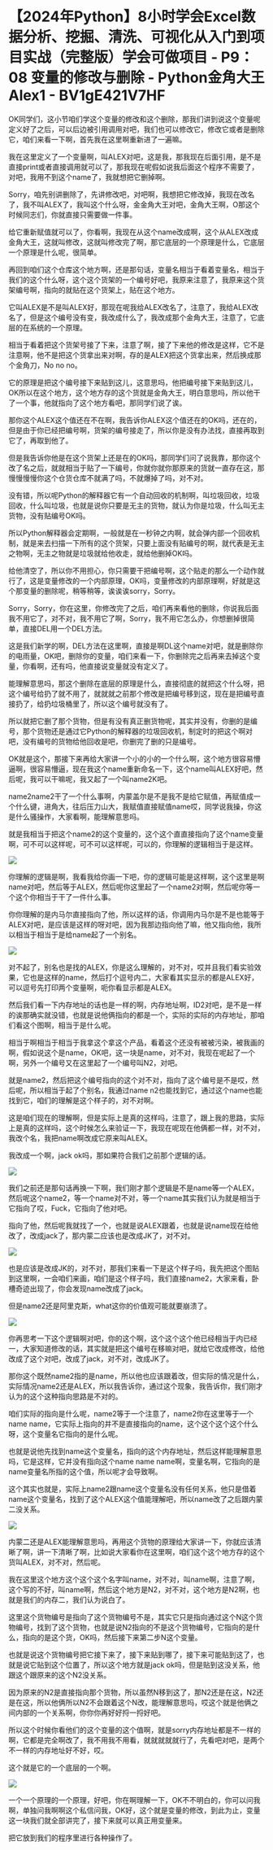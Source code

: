 # 【2024年Python】8小时学会Excel数据分析、挖掘、清洗、可视化从入门到项目实战（完整版）学会可做项目 - P9：08 变量的修改与删除 - Python金角大王Alex1 - BV1gE421V7HF

OK同学们，这小节咱们学这个变量的修改和这个删除，那我们讲到说这个变量呢定义好了之后，可以后边被引用调用对吧，我们也可以修改它，修改它或者是删除它，咱们来看一下啊，首先我在这里啊重新进了一遍嘛。

我在这里定义了一个变量啊，叫ALEX对吧，这是我，那我现在后面引用，是不是直接print或者直接调用就可以了，那我现在呢假如说我后面这个程序不需要了，对吧，我用不到这个name了，我就想把它删掉啊。

Sorry，咱先别讲删除了，先讲修改吧，对吧啊，我想把它修改掉，我现在改名了，我不叫ALEX了，我叫这个什么呀，金金角大王对吧，金角大王啊，O那这个时候同志们，你就直接只需要做一件事。

给它重新赋值就可以了，你看啊，我现在从这个name改成啊，这个从ALEX改成金角大王，这就叫修改，这就叫修改完了啊，那它底层的一个原理是什么，它底层一个原理是什么呢，很简单。

再回到咱们这个仓库这个地方啊，还是那句话，变量名相当于看着变量名，相当于我们的这个什么呀，这个这个货架的一个编号好吧，我原来注意了，我原来这个货架编号啊，指向的就贴在这个货架上，贴在这个地方。

它叫ALEX是不是叫ALEX好，那现在呢我给ALEX改名了，注意了，我给ALEX改名了，但是这个编号没有变，我改成什么了，我改成那个金角大王，注意了，它底层的在系统的一个原理。

相当于看着把这个货架号接了下来，注意了啊，接了下来他的修改是这样，它不是注意啊，他不是把这个货拿出来对啊，存的是ALEX把这个货拿出来，然后换成那个金角刀，No no no。

它的原理是把这个编号接下来贴到这儿，这意思吗，他把编号接下来贴到这儿，OK所以在这个地方，这个地方存的这个货就是金角大王，明白意思吗，所以他干了一个事，他就指向了这个地方看吧，那同学们说了诶。

那你这个ALEX这个值还在不在啊，我告诉你ALEX这个值还在的OK吗，还在的，但是由于你已经把编号啊，货架的编号接走了，所以你是没有办法找，直接再取到它了，再取到他了。

但是我告诉你他是在这个货架上还是在的OK吗，那同学们问了说我靠，那你这个改了名之后，就就相当于贴了一下编号，你就你就你那原来的货就一直存在这，那慢慢慢慢你这个仓货仓库不就满了吗，不就爆掉了吗，对不对。

没有错，所以呢Python的解释器它有一个自动回收的机制啊，叫垃圾回收，垃圾回收，什么叫垃圾，也就是说你只要是无主的货物，就认为你是垃圾，什么叫无主货物，没有贴编号OK吗。

所以Python解释器会定期啊，一般就是在一秒钟之内啊，就会弹内部一个回收机制，就是来去扫描一下所有的这个货架，只要上面没有贴编号的啊，就代表是无主之物啊，无主之物就是垃圾就给他收走，就给他删掉OK吗。

给他清空了，所以你不用担心，你只需要干把编号啊，这个贴走的那么一个动作就行了，这是变量修改的一个内部原理，OK吗，变量修改的内部原理啊，好就是这个那变量的删除呢，稍等稍等，诶诶诶sorry，Sorry。

Sorry，Sorry，你在这里，你修改完了之后，咱们再来看他的删除，你说我后面我不用它了，对不对，我不用它了啊，Sorry，我不用它怎么办，你想删掉很简单，直接DEL用一个DEL方法。

这是我们新学的啊，DEL方法在这里啊，直接是啊DL这个name对吧，就是删除你的电雨量，OK吧，删除你的变量，咱们来看一下，你删除完之后再来去掉这个变量，你看啊，还有吗，他直接说变量就没有定义了。

能理解意思吗，那这个删除在底层的原理是什么，直接彻底的就把这个什么呀，把这个编号给扔了就不用了，就就就之前那个修改是把编号移到这，现在是把编号直接扔了，给扔垃圾桶里了，所以这个编号就没有了。

所以就把它删了那个货物，但是有没有真正删货物呢，其实并没有，你删的是编号，那个货物还是通过它Python的解释器的垃圾回收机，制定时的把这个啊对吧，没有编号的货物给他回收是吧，你删完了删的只是编号。

OK就是这个，那接下来再给大家讲一个小的小的一个什么啊，这个地方很容易懵逼啊，很容易懵逼，现在我这个name重新命名一下，这个name叫ALEX好吧，然后呢，我可以干嘛呢，我又起了一个叫name2K吧。

name2name2干了一个什么事啊，内蒙盖尔是不是我不是给它赋值，再赋值成一个什么键，进角大，往后压力山大，我赋值直接赋值name哎，同学说我操，你这是什么骚操作，大家看啊，能理解意思吗。

就是我相当于把这个name2的这个变量的，这个这个直直接指向了这个name变量啊，可不可以这样呢，可不可以这样呢，可以的，你理解的逻辑相当于是这样。



![](img/d29fc18d02d0571b8de44974b01b557b_1.png)

你理解的逻辑是啊，我看我给你画一下吧，你的逻辑可能是这样啊，这个这里是啊name对吧，然后等于ALEX，然后呢你这里起了一个name2对啊，然后呢你等一个这个你相当于干了一件什么事。

你你理解的是内马尔直接指向了他，所以这样的话，你调用内马尔是不是也能等于ALEX对吧，是应该是这样的呀对吧，因为我那边指向他了嘛，他又指向他，我所以相当于相当于是给name起了一个别名。



![](img/d29fc18d02d0571b8de44974b01b557b_3.png)

对不起了，别名也是找的ALEX，你是这么理解的，对不对，哎并且我们看实验效果，它也是这样的name，然后打个逗号内二，大家看其实显示的都是ALEX好，可以逗号先打印两个变量啊，呃你看显示都是ALEX。

然后我们看一下内存地址的话也是一样的啊，内存地址啊，ID2对吧，是不是一样的诶那确实就没错，也就是说他俩指向的都是一个，实际的实际的内存地址，那咱们看这个图啊，相当于是什么呢。

相当于啊相当于相当于我拿这个拿这个产品，看着这个还没有被被污染，被我画的啊，假如说这个是name，OK吧，这一块是name，对不对，我现在呢起了一个啊，另外一个编号又在这里起了一个编号叫N2，对吧。

就是name2，然后把这个编号指向的这个对不对，指向了这个编号是不是哎，然后呢，所以相当于起了个别名，我通过name n2也能找到它，通过这个name也能找到它，咱们的理解是这个样子的，对不对啊。

这是咱们现在的理解啊，但是实际上是真的这样吗，注意了，跟上我的思路，实际上是真的这样吗，这个时候怎么来验证一下，我现在呢现在他俩都一样，对不对，我改个名，我把name啊改成它原来叫ALEX。

我改成一个啊，jack ok吗，那如果符合我们之前那个逻辑的话。

![](img/d29fc18d02d0571b8de44974b01b557b_5.png)

我们之前还是那句话再换一下啊，我们刚才那个逻辑是不是name等一个ALEX，然后呢这个name2，等一个name对不对，等一个name其实我们认为就是相当于它指向了哎，Fuck，它指向了他对吧。

指向了他，然后呢我就找了一个，也就是说ALEX跟着，也就是说name现在给他改了，改成jack了，那内蒙二应该也是改成JK了，对不对。



![](img/d29fc18d02d0571b8de44974b01b557b_7.png)

也是应该是改成JK的，对不对，那我们来看一下是这个样子吗，我先把这个图贴到这里啊，一会咱们来画，咱们是这个样子吗，我们直接name2，大家来看，卧槽奇迹出现了，你会发现name改成了jack。

但是name2还是阿里克斯，what这你的价值观可能就要崩溃了。

![](img/d29fc18d02d0571b8de44974b01b557b_9.png)

你再思考一下这个逻辑啊对吧，你的这个啊，这个这个这个他已经相当于内已经一，大家知道修改的话，其实就是把这个编号在移嘛对吧，就给它改成修改，给他改成了这个对吧，改成了jack，对不对，改成JK了。

那你这个既然name2指的是name，所以他也应该跟着改，但实际的情况是什么，实际情况name2还是ALEX，所以我告诉你，通过这个现象，我告诉你，我们刚才认为的这个这种指向思路是不对的。

咱们实际的指向是什么呢，name2等于一个注意了，name2你在这里等于一个name name，它实际上指向的并不是直接指向的name，这个这个这个这个什么呀，这个变量名它指向的是什么呢。

也就是说他先找到name这个变量名，指向的这个内存地址，然后这样能理解意思吗，它是这样，它并没有指向这个name name name啊，变量名啊，它指向的是name变量名所指的这个值，所以呢才会导致啊。

这个其实也就是，实际上name2跟name这个变量名没有任何关系，他只是借着name这个变量名，找到了这个ALEX这个值能理解吧，所以name改了之后跟内蒙二没关系。



![](img/d29fc18d02d0571b8de44974b01b557b_11.png)

内蒙二还是ALEX能理解意思吗，再用这个货物的原理给大家讲一下，你就应该清晰了啊，讲一下清晰了啊，比如说大家看你在这里啊，咱们这个这个地方存的这个货叫ALEX，对不对，然后呢。

我在这里这个地方这个这个这个名字叫name，对不对，叫name啊，注意了啊，这个写的不好，叫name啊，然后这个地方是N2，对不对，这个地方是N2啊，也就是我们的内存二，我们认为说白了。

这里这个货物编号是指向了这个货物编号不是，其实它只是指向通过这个N这个货物编号，找到了这个货物，也就是说N2指向的不是这个货物编号，它指向的是什么，指向的是这个货，OK吗，然后接下来第二步N这个变量。

也就是说这个货物编号把它接下来了，接下来贴到哪了，接下来可能贴到这了，也就是说它贴到这个位置了，所以这个地方就是jack ok吗，但是贴到这没关系，他跟这个跟原来的这个N2没关系。

因为原来的N2是直接指向那个货物，所以虽然N移到这了，那N2还是在这，N2还是在这，所以他俩所以N2不会跟着这个N改，能理解意思吗，哎这个就是他俩之间内部的一个关系啊，你你你再好好捋一捋好吧。

所以这个时候你看他们的这个变量的这个值啊，就是sorry内存地址都是不一样的啊，它都是完全啊改了，我不用我不用看，就就就就就行了，先看吧对吧，是两个不一样的内存地址好不好，哎。

这个就是它的一个底层的一个啊。

![](img/d29fc18d02d0571b8de44974b01b557b_13.png)

一个一个原理的一个原理，好吧，你在啊理解一下，OK不不明白的，你可以问我啊，单独问我啊啊这个私信问我，OK好，这个就是变量的修改，到此为止，变量这一块我们就全部讲完了，接下来就可以真正用变量来。

把它放到我们的程序里进行各种操作了。